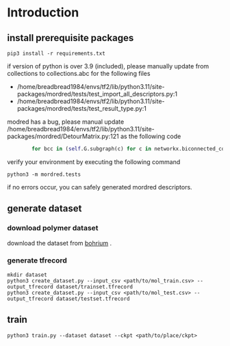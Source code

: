 # Introduction

## install prerequisite packages

```shell
pip3 install -r requirements.txt
```

if version of python is over 3.9 (included), please manually update from collections to collections.abc for the following files

- /home/breadbread1984/envs/tf2/lib/python3.11/site-packages/mordred/tests/test_import_all_descriptors.py:1
- /home/breadbread1984/envs/tf2/lib/python3.11/site-packages/mordred/tests/test_result_type.py:1

modred has a bug, please manual update /home/breadbread1984/envs/tf2/lib/python3.11/site-packages/mordred/DetourMatrix.py:121 as the following code

```python
        for bcc in (self.G.subgraph(c) for c in networkx.biconnected_components(self.G)):
```

verify your environment by executing the following command

```shell
python3 -m mordred.tests
```

if no errors occur, you can safely generated mordred descriptors.

## generate dataset

### download polymer dataset

download the dataset from [bohrium](https://dataset-bohr-storage.dp.tech/lbg%2Fdataset%2Fzip%2Fdataset_tiefblue_bohr_14076_ai4scup-cns-5zkz_v101725.zip?Expires=1706793489&OSSAccessKeyId=LTAI5tGCcUT7wz9m1fq8cuLa&Signature=lJIRW1BiXYeKua7uGj293CT5WIo%3D) .

### generate tfrecord

```shell
mkdir dataset
python3 create_dataset.py --input_csv <path/to/mol_train.csv> --output_tfrecord dataset/trainset.tfrecord
python3 create_dataset.py --input_csv <path/to/mol_test.csv> --output_tfrecord dataset/testset.tfrecord
```

## train

```shell
python3 train.py --dataset dataset --ckpt <path/to/place/ckpt>
```

